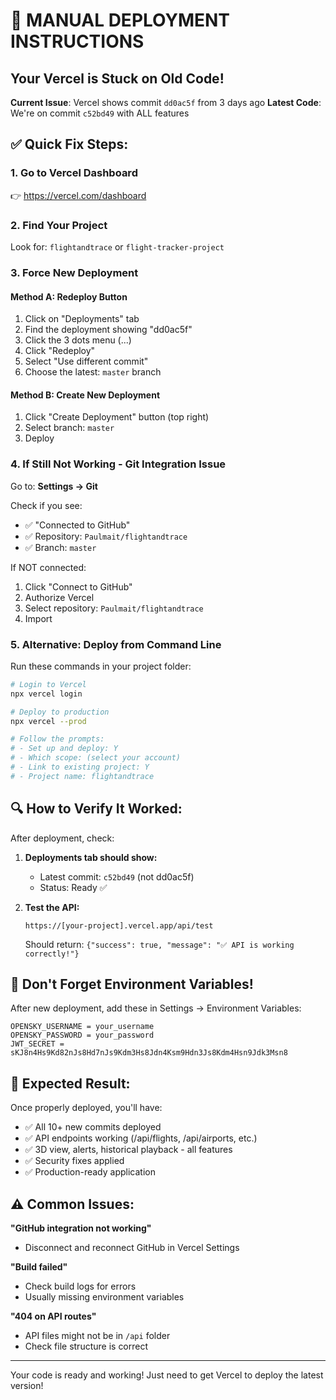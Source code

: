 # 🚀 MANUAL DEPLOYMENT INSTRUCTIONS

## Your Vercel is Stuck on Old Code!

**Current Issue**: Vercel shows commit `dd0ac5f` from 3 days ago
**Latest Code**: We're on commit `c52bd49` with ALL features

## ✅ Quick Fix Steps:

### 1. Go to Vercel Dashboard
👉 https://vercel.com/dashboard

### 2. Find Your Project
Look for: `flightandtrace` or `flight-tracker-project`

### 3. Force New Deployment

#### Method A: Redeploy Button
1. Click on "Deployments" tab
2. Find the deployment showing "dd0ac5f"
3. Click the 3 dots menu (...)
4. Click "Redeploy"
5. Select "Use different commit"
6. Choose the latest: `master` branch

#### Method B: Create New Deployment
1. Click "Create Deployment" button (top right)
2. Select branch: `master`
3. Deploy

### 4. If Still Not Working - Git Integration Issue

Go to: **Settings → Git**

Check if you see:
- ✅ "Connected to GitHub"
- ✅ Repository: `Paulmait/flightandtrace`
- ✅ Branch: `master`

If NOT connected:
1. Click "Connect to GitHub"
2. Authorize Vercel
3. Select repository: `Paulmait/flightandtrace`
4. Import

### 5. Alternative: Deploy from Command Line

Run these commands in your project folder:

```bash
# Login to Vercel
npx vercel login

# Deploy to production
npx vercel --prod

# Follow the prompts:
# - Set up and deploy: Y
# - Which scope: (select your account)
# - Link to existing project: Y
# - Project name: flightandtrace
```

## 🔍 How to Verify It Worked:

After deployment, check:

1. **Deployments tab should show:**
   - Latest commit: `c52bd49` (not dd0ac5f)
   - Status: Ready ✅

2. **Test the API:**
   ```
   https://[your-project].vercel.app/api/test
   ```
   Should return: `{"success": true, "message": "✅ API is working correctly!"}`

## 📝 Don't Forget Environment Variables!

After new deployment, add these in Settings → Environment Variables:

```
OPENSKY_USERNAME = your_username
OPENSKY_PASSWORD = your_password
JWT_SECRET = sKJ8n4Hs9Kd82nJs8Hd7nJs9Kdm3Hs8Jdn4Ksm9Hdn3Js8Kdm4Hsn9Jdk3Msn8
```

## 🎯 Expected Result:

Once properly deployed, you'll have:
- ✅ All 10+ new commits deployed
- ✅ API endpoints working (/api/flights, /api/airports, etc.)
- ✅ 3D view, alerts, historical playback - all features
- ✅ Security fixes applied
- ✅ Production-ready application

## ⚠️ Common Issues:

**"GitHub integration not working"**
- Disconnect and reconnect GitHub in Vercel Settings

**"Build failed"**
- Check build logs for errors
- Usually missing environment variables

**"404 on API routes"**
- API files might not be in `/api` folder
- Check file structure is correct

---

Your code is ready and working! Just need to get Vercel to deploy the latest version!